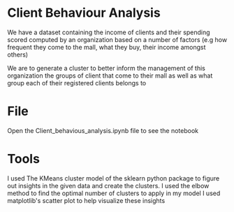 # Client Behaviour Analysis
We have a dataset containing the income of clients and their spending scored computed by an organization based on a number of factors (e.g
how frequent they come to the mall, what they buy, their income amongst others)

We are to generate a cluster to better inform the management of this organization the groups of client that come to their mall as
well as what group each of their registered clients belongs to

# File
Open the Client_behavious_analysis.ipynb file to see the notebook

# Tools
I used The KMeans cluster model of the sklearn python package to figure out insights in the given data and create the clusters.
I used the elbow method to find the optimal number of clusters to apply in my model
I used matplotlib's scatter plot to help visualize these insights
